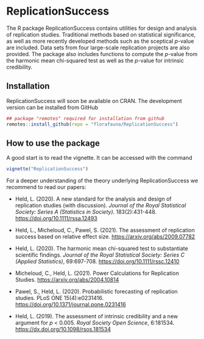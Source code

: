 # ReplicationSuccess

The R package ReplicationSuccess contains utilities for design and analysis of
replication studies. Traditional methods based on statistical significance, as
well as more recently developed methods such as the sceptical *p*-value are
included. Data sets from four large-scale replication projects are also
provided. The package also includes functions to compute the *p*-value from the
harmonic mean chi-squared test as well as the *p*-value for intrinsic
credibility.

## Installation

ReplicationSuccess will soon be available on CRAN. The development version
can be installed from GitHub
```r
## package "remotes" required for installation from github
remotes::install_github(repo = "florafauna/ReplicationSuccess")
```

## How to use the package

A good start is to read the vignette. It can be accessed with the command
```r
vignette("ReplicationSuccess")
```

For a deeper understanding of the theory underlying ReplicationSuccess we 
recommend to read our papers:

  - Held, L. (2020). A new standard for the analysis and design of replication
  studies (with discussion). *Journal of the Royal Statistical Society: Series A
  (Statistics in Society)*. 183(2):431-448. <https://doi.org/10.1111/rssa.12493>
  
  - Held, L., Micheloud, C., Pawel, S. (2021). The assessment of replication
  success based on relative effect size. <https://arxiv.org/abs/2009.07782>
  
  - Held, L. (2020). The harmonic mean chi-squared test to substantiate
    scientific findings. *Journal of the Royal Statistical Society: Series C
    (Applied Statistics)*, 69:697-708. <https://doi.org/10.1111/rssc.12410>
    
  - Micheloud, C., Held, L. (2021). Power Calculations for Replication Studies.
    <https://arxiv.org/abs/2004.10814>
    
  - Pawel, S., Held, L. (2020). Probabilistic forecasting of replication
    studies. PLoS ONE 15(4):e0231416.
    <https://doi.org/10.1371/journal.pone.0231416>
    
  - Held, L. (2019). The assessment of intrinsic credibility and a new argument
    for *p* < 0.005. *Royal Society Open Science*, 6:181534.
    <https://dx.doi.org/10.1098/rsos.181534>
